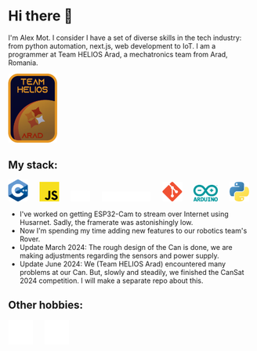 # Hi there :wave:

I'm Alex Mot. I consider I have a set of diverse skills in the tech industry: from python automation, next.js, web development to IoT. I am a programmer at Team HELIOS Arad, a mechatronics team from Arad, Romania.

<img src="./icons/team%20helios.png" alt="Robotics Team Icon" style="width: 100px">


## My stack: 
<img src="./icons/c-plus-plus-programming-language-icon.svg" alt="C++ Icon" style="width: 40px" />&nbsp;&nbsp;&nbsp;&nbsp;&nbsp;&nbsp;<img src="./icons/javascript-programming-language-icon.svg" alt="Javascript Icon" style="width: 40px" />&nbsp;&nbsp;&nbsp;&nbsp;&nbsp;&nbsp;<img src="./icons/express-js-icon.svg" alt="ExpressJS Icon" style="width: 40px" />&nbsp;&nbsp;&nbsp;&nbsp;&nbsp;&nbsp;<img src="./icons/nextjs-icon.svg" alt="NextJS Icon" style="width: 100px" />&nbsp;&nbsp;&nbsp;&nbsp;&nbsp;&nbsp;<img src="./icons/git-icon.svg" alt="Git Icon" style="width: 40px" />&nbsp;&nbsp;&nbsp;&nbsp;&nbsp;&nbsp;<img src="./icons/arduino-icon.svg" alt="Arduino Icon" style="width: 50px" />&nbsp;&nbsp;&nbsp;&nbsp;&nbsp;&nbsp;<img src="./icons/python-icon.svg" alt="Python Icon" style="width: 40px" />

- I've worked on getting ESP32-Cam to stream over Internet using Husarnet. Sadly, the framerate was astonishingly low.
- Now I'm spending my time adding new features to our robotics team's Rover.
- Update March 2024: The rough design of the Can is done, we are making adjustments regarding the sensors and power supply. 
- Update June 2024: We (Team HELIOS Arad) encountered many problems at our Can. But, slowly and steadily, we finished the CanSat 2024 competition. I will make a separate repo about this.
  
## Other hobbies:

<img src="./icons/keyboard-piano-icon.svg" alt="Keyboard Icon" style="width: 50px"/>&nbsp;&nbsp;&nbsp;&nbsp;&nbsp;&nbsp;<img src="./icons/iot-icon.svg" alt="IOT Icon" style="width: 50px"/>

<!---
alexandrumot/alexandrumot is a ✨ special ✨ repository because its `README.md` (this file) appears on your GitHub profile.
You can click the Preview link to take a look at your changes.
--->
